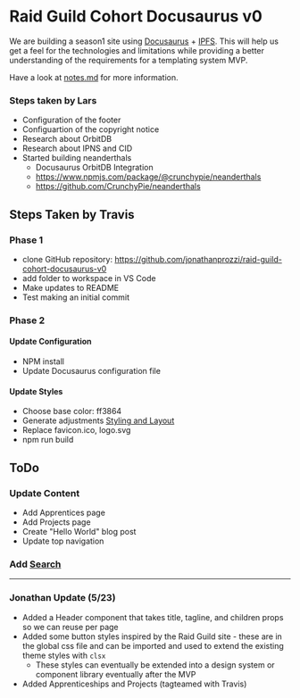 # Raid Guild Cohort Docusaurus v0

We are building a season1 site using [Docusaurus](https://docusaurus.io/) + [IPFS](https://ipfs.io/). This will help us get a feel for the technologies and limitations while providing a better understanding of the requirements for a templating system MVP.

Have a look at [notes.md](notes.md) for more information.

### Steps taken by Lars

- Configuration of the footer
- Configuartion of the copyright notice
- Research about OrbitDB
- Research about IPNS and CID
- Started building neanderthals
  - Docusaurus OrbitDB Integration
  - https://www.npmjs.com/package/@crunchypie/neanderthals
  - https://github.com/CrunchyPie/neanderthals

## Steps Taken by Travis

### Phase 1

- clone GitHub repository: https://github.com/jonathanprozzi/raid-guild-cohort-docusaurus-v0
- add folder to workspace in VS Code
- Make updates to README
- Test making an initial commit

### Phase 2

#### Update Configuration

- NPM install
- Update Docusaurus configuration file

#### Update Styles

- Choose base color: ff3864
- Generate adjustments [Styling and Layout](https://docusaurus.io/docs/styling-layout)
- Replace favicon.ico, logo.svg
- npm run build

## ToDo

### Update Content

- Add Apprentices page
- Add Projects page
- Create "Hello World" blog post
- Update top navigation

### Add [Search](https://docusaurus.io/docs/search)

---

### Jonathan Update (5/23)

- Added a Header component that takes title, tagline, and children props so we can reuse per page
- Added some button styles inspired by the Raid Guild site - these are in the global css file and can be imported and used to extend the existing theme styles with `clsx`
  - These styles can eventually be extended into a design system or component library eventually after the MVP
- Added Apprenticeships and Projects (tagteamed with Travis)

